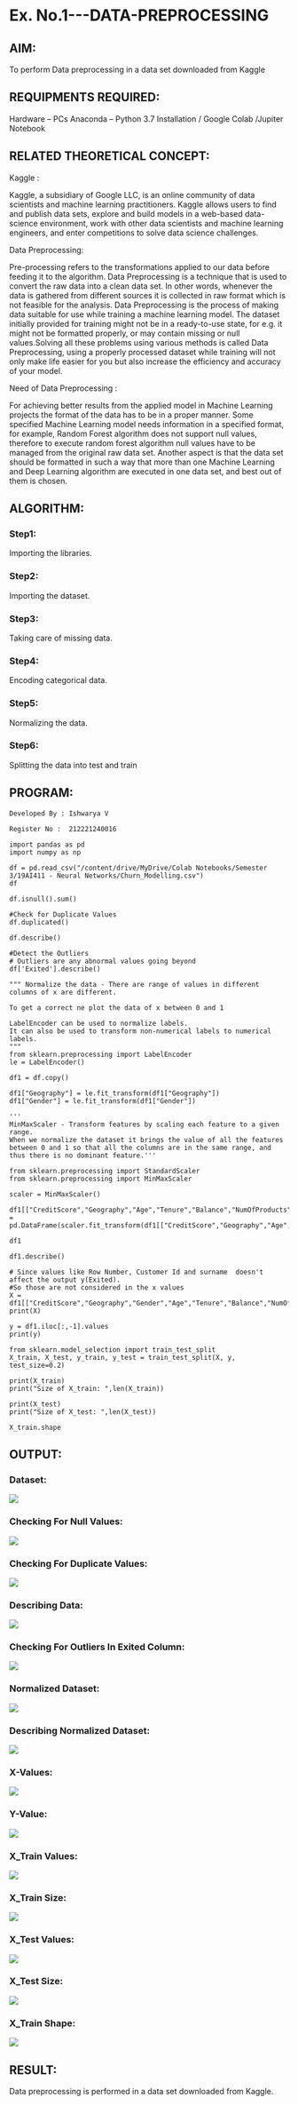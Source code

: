 # Ex. No.1---DATA-PREPROCESSING
## AIM:

To perform Data preprocessing in a data set downloaded from Kaggle

## REQUIPMENTS REQUIRED:
Hardware – PCs
Anaconda – Python 3.7 Installation / Google Colab /Jupiter Notebook

## RELATED THEORETICAL CONCEPT:

Kaggle :

Kaggle, a subsidiary of Google LLC, is an online community of data scientists and machine learning practitioners. Kaggle allows users to find and publish data sets, explore and build models in a web-based data-science environment, work with other data scientists and machine learning engineers, and enter competitions to solve data science challenges.

Data Preprocessing:

Pre-processing refers to the transformations applied to our data before feeding it to the algorithm. Data Preprocessing is a technique that is used to convert the raw data into a clean data set. In other words, whenever the data is gathered from different sources it is collected in raw format which is not feasible for the analysis.
Data Preprocessing is the process of making data suitable for use while training a machine learning model. The dataset initially provided for training might not be in a ready-to-use state, for e.g. it might not be formatted properly, or may contain missing or null values.Solving all these problems using various methods is called Data Preprocessing, using a properly processed dataset while training will not only make life easier for you but also increase the efficiency and accuracy of your model.

Need of Data Preprocessing :

For achieving better results from the applied model in Machine Learning projects the format of the data has to be in a proper manner. Some specified Machine Learning model needs information in a specified format, for example, Random Forest algorithm does not support null values, therefore to execute random forest algorithm null values have to be managed from the original raw data set.
Another aspect is that the data set should be formatted in such a way that more than one Machine Learning and Deep Learning algorithm are executed in one data set, and best out of them is chosen.


## ALGORITHM:

### Step1: 
Importing the libraries.

### Step2: 
Importing the dataset.

### Step3: 
Taking care of missing data.

### Step4: 
Encoding categorical data.
### Step5: 
Normalizing the data.
### Step6: 
Splitting the data into test and train

## PROGRAM:
    Developed By : Ishwarya V

    Register No :  212221240016
    
    import pandas as pd
    import numpy as np

    df = pd.read_csv("/content/drive/MyDrive/Colab Notebooks/Semester 3/19AI411 - Neural Networks/Churn_Modelling.csv")
    df

    df.isnull().sum()

    #Check for Duplicate Values
    df.duplicated()

    df.describe()

    #Detect the Outliers
    # Outliers are any abnormal values going beyond
    df['Exited'].describe()

    """ Normalize the data - There are range of values in different columns of x are different. 

    To get a correct ne plot the data of x between 0 and 1 

    LabelEncoder can be used to normalize labels.
    It can also be used to transform non-numerical labels to numerical labels.
    """
    from sklearn.preprocessing import LabelEncoder
    le = LabelEncoder()

    df1 = df.copy()

    df1["Geography"] = le.fit_transform(df1["Geography"])
    df1["Gender"] = le.fit_transform(df1["Gender"])

    '''
    MinMaxScaler - Transform features by scaling each feature to a given range. 
    When we normalize the dataset it brings the value of all the features between 0 and 1 so that all the columns are in the same range, and thus there is no dominant feature.'''

    from sklearn.preprocessing import StandardScaler
    from sklearn.preprocessing import MinMaxScaler

    scaler = MinMaxScaler()

    df1[["CreditScore","Geography","Age","Tenure","Balance","NumOfProducts","EstimatedSalary"]] = pd.DataFrame(scaler.fit_transform(df1[["CreditScore","Geography","Age","Tenure","Balance","NumOfProducts","EstimatedSalary"]]))

    df1

    df1.describe()

    # Since values like Row Number, Customer Id and surname  doesn't affect the output y(Exited).
    #So those are not considered in the x values
    X = df1[["CreditScore","Geography","Gender","Age","Tenure","Balance","NumOfProducts","HasCrCard","IsActiveMember","EstimatedSalary"]].values
    print(X)

    y = df1.iloc[:,-1].values
    print(y)

    from sklearn.model_selection import train_test_split
    X_train, X_test, y_train, y_test = train_test_split(X, y, test_size=0.2)

    print(X_train)
    print("Size of X_train: ",len(X_train))

    print(X_test)
    print("Size of X_test: ",len(X_test))

    X_train.shape
    
## OUTPUT:
### Dataset:
![](data.png)

### Checking For Null Values:

![](null.png)

### Checking For Duplicate Values:
![](duplicate.png)

### Describing Data:
![](describe.png)

### Checking For Outliers In Exited Column:
![](outliers.png)

### Normalized Dataset:
![](normaldata.png)

### Describing Normalized Dataset:
![](describedata.png)

### X-Values:
![](xvalues.png)

### Y-Value:
![](yvalues.png)

### X_Train Values:
![](xtrainvalues.png)

### X_Train Size:
![](xtrainsize.png)

### X_Test Values:
![](xtestvalue.png)

### X_Test Size:
![](x`.png)

### X_Train Shape:
![](xtrainshape.png)

## RESULT:
Data preprocessing is performed in a data set downloaded from Kaggle.
